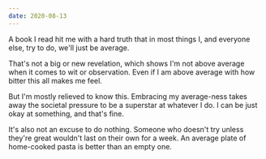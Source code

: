```yaml
---
date: 2020-08-13
---
```


A book I read hit me with a hard truth that in most things I, and everyone else, try to do, we'll just be average.

That's not a big or new revelation, which shows I'm not above average when it comes to wit or observation. Even if I am above average with how bitter this all makes me feel.

But I'm mostly relieved to know this. Embracing my average-ness takes away the societal pressure to be a superstar at whatever I do. I can be just okay at something, and that's fine.

It's also not an excuse to do nothing. Someone who doesn't try unless they're great wouldn't last on their own for a week. An average plate of home-cooked pasta is better than an empty one.
